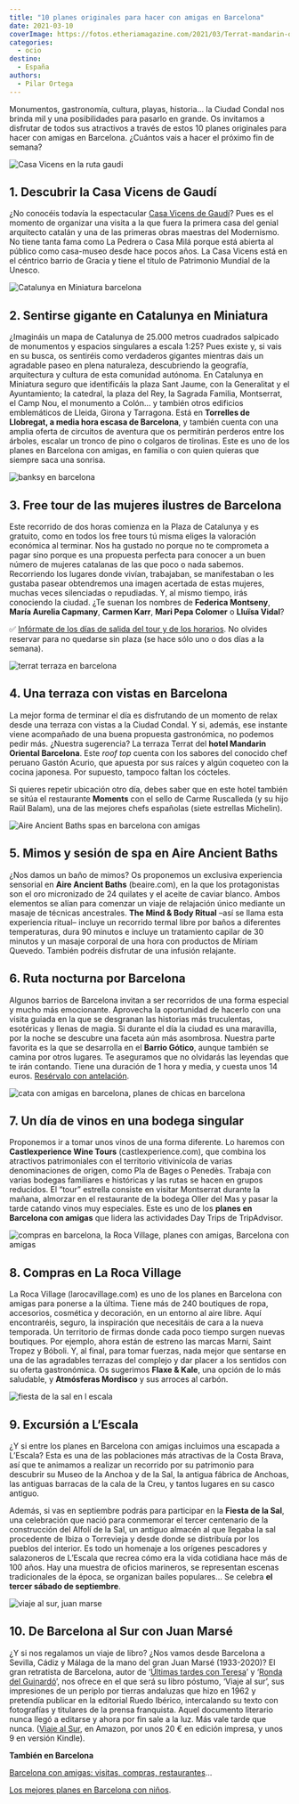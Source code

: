 ```yaml
---
title: "10 planes originales para hacer con amigas en Barcelona"
date: 2021-03-10
coverImage: https://fotos.etheriamagazine.com/2021/03/Terrat-mandarin-oriental-barcelona.jpg
categories: 
  - ocio
destino: 
  - España
authors: 
  - Pilar Ortega
---
```


Monumentos, gastronomía, cultura, playas, historia… la Ciudad Condal nos brinda mil y 
una posibilidades para pasarlo en grande. Os invitamos a disfrutar de todos sus 
atractivos a través de estos 10 planes originales para hacer con amigas en Barcelona. 
¿Cuántos vais a hacer el próximo fin de semana? 

![Casa Vicens en la ruta gaudi](https://fotos.etheriamagazine.com/2020/08/planes-barcelona-casa-vicens.jpg "Casa Vicens, diseñada por Gaudí (Barcelona). © David Cardelus/ Casa Vicens")

## 1\. Descubrir la Casa Vicens de Gaudí

¿No conocéis todavía la espectacular [Casa Vicens de Gaudí](http://www.casavicens.org)? 
Pues es el momento de organizar una visita a la que fuera la primera casa del genial 
arquitecto catalán y una de las primeras obras maestras del Modernismo. No tiene tanta 
fama como La Pedrera o Casa Milá porque está abierta al público como casa-museo desde 
hace pocos años. La Casa Vicens está en el céntrico barrio de Gracia y tiene el título 
de Patrimonio Mundial de la Unesco. 

![Catalunya en Miniatura barcelona](https://fotos.etheriamagazine.com/2020/08/planes-mujeres-barcelona-Catalunya-en-Miniatura.jpg "Catalunya en Miniatura.")

## 2\. Sentirse gigante en Catalunya en Miniatura

¿Imagináis un mapa de Catalunya de 25.000 metros cuadrados salpicado de monumentos y 
espacios singulares a escala 1:25? Pues existe y, si vais en su busca, os sentiréis como 
verdaderos gigantes mientras dais un agradable paseo en plena naturaleza, descubriendo 
la geografía, arquitectura y cultura de esta comunidad autónoma. En Catalunya en 
Miniatura seguro que identificáis la plaza Sant Jaume, con la Generalitat y el 
Ayuntamiento; la catedral, la plaza del Rey, la Sagrada Familia, Montserrat, el Camp 
Nou, el monumento a Colón… y también otros edificios emblemáticos de Lleida, Girona y 
Tarragona. Está en **Torrelles de Llobregat, a media hora escasa de Barcelona**, y 
también cuenta con una amplia oferta de circuitos de aventura que os permitirán perderos 
entre los árboles, escalar un tronco de pino o colgaros de tirolinas. Este es uno de los 
planes en Barcelona con amigas, en familia o con quien quieras que siempre saca una 
sonrisa. 

![banksy en barcelona](https://fotos.etheriamagazine.com/2020/08/planes-amigas-barna-mundo-de-Banksy.jpg "Exposición “The World of Banksy – The Inmersive Experience'.")

## 3\. Free tour de las mujeres ilustres de Barcelona

Este recorrido de dos horas comienza en la Plaza de Catalunya y es gratuito, como en 
todos los free tours tú misma eliges la valoración económica al terminar. Nos ha gustado 
no porque no te comprometa a pagar sino porque es una propuesta perfecta para conocer a 
un buen número de mujeres catalanas de las que poco o nada sabemos. Recorriendo los 
lugares donde vivían, trabajaban, se manifestaban o les gustaba pasear obtendremos una 
imagen acertada de estas mujeres, muchas veces silenciadas o repudiadas. Y, al mismo 
tiempo, irás conociendo la ciudad. ¿Te suenan los nombres de **Federica Montseny**, 
**María Aurelia Capmany**, **Carmen Karr**, **Mari Pepa Colomer** o **Lluïsa Vidal**? 

✅ [Infórmate de los días de salida del tour y de los 
horarios](https://www.civitatis.com/es/barcelona/free-tour-mujeres-barcelona/?aid=10211). 
No olvides reservar para no quedarse sin plaza (se hace sólo uno o dos días a la 
semana). 

![terrat terraza en barcelona](https://fotos.etheriamagazine.com/2021/03/Terrat-mandarin-oriental-barcelona.jpg "Terrat, una terraza con vistas en Barcelona. © Mandarin Oriental Barcelona")

## 4\. Una terraza con vistas en Barcelona

La mejor forma de terminar el día es disfrutando de un momento de relax desde una 
terraza con vistas a la Ciudad Condal. Y si, además, ese instante viene acompañado de 
una buena propuesta gastronómica, no podemos pedir más. ¿Nuestra sugerencia? La terraza 
Terrat del **hotel Mandarin Oriental Barcelona**. Este _roof top_ cuenta con los sabores 
del conocido chef peruano Gastón Acurio, que apuesta por sus raíces y algún coqueteo con 
la cocina japonesa. Por supuesto, tampoco faltan los cócteles. 

Si quieres repetir ubicación otro día, debes saber que en este hotel también se sitúa el 
restaurante **Moments** con el sello de Carme Ruscalleda (y su hijo Raül Balam), una de 
las mejores chefs españolas (siete estrellas Michelin). 

![Aire Ancient Baths spas en barcelona con amigas](https://fotos.etheriamagazine.com/2020/08/planes-amigas-barcelona-spa-ancient-bath.jpg "Aire Ancient Baths, un planazo con amigas en Barcelona.")

## 5\. Mimos y sesión de spa en Aire Ancient Baths

¿Nos damos un baño de mimos? Os proponemos un exclusiva experiencia sensorial en **Aire 
Ancient Baths** (beaire.com), en la que los protagonistas son el oro micronizado de 24 
quilates y el aceite de caviar blanco. Ambos elementos se alían para comenzar un viaje 
de relajación único mediante un masaje de técnicas ancestrales. **The Mind & Body 
Ritual** –así se llama esta experiencia ritual– incluye un recorrido termal libre por 
baños a diferentes temperaturas, dura 90 minutos e incluye un tratamiento capilar de 30 
minutos y un masaje corporal de una hora con productos de Míriam Quevedo. También 
podréis disfrutar de una infusión relajante. 

## 6\. Ruta nocturna por Barcelona

Algunos barrios de Barcelona invitan a ser recorridos de una forma especial y mucho más 
emocionante. Aprovecha la oportunidad de hacerlo con una visita guiada en la que se 
desgranan las historias más truculentas, esotéricas y llenas de magia. Si durante el día 
la ciudad es una maravilla, por la noche se descubre una faceta aún más asombrosa. 
Nuestra parte favorita es la que se desarrolla en el **Barrio Gótico**, aunque también 
se camina por otros lugares. Te aseguramos que no olvidarás las leyendas que te irán 
contando. Tiene una duración de 1 hora y media, y cuesta unos 14 euros. [Resérvalo con 
antelación](https://www.civitatis.com/es/barcelona/tour-misterios-leyendas-barcelona/?aid=10211). 

![cata con amigas en barcelona, planes de chicas en barcelona](https://fotos.etheriamagazine.com/2020/08/planes-barcelona-amigas-catas.jpg "Una excursión con cata de vinos garantiza una buena terapia de risas.")

## 7\. Un día de vinos en una bodega singular

Proponemos ir a tomar unos vinos de una forma diferente. Lo haremos con 
**Castlexperience Wine Tours** (castlexperience.com), que combina los atractivos 
patrimoniales con el territorio vitivinícola de varias denominaciones de origen, como 
Pla de Bages o Penedès. Trabaja con varias bodegas familiares e históricas y las rutas 
se hacen en grupos reducidos. El “tour” estrella consiste en visitar Montserrat durante 
la mañana, almorzar en el restaurante de la bodega Oller del Mas y pasar la tarde 
catando vinos muy especiales. Este es uno de los **planes en Barcelona con amigas** que 
lidera las actividades Day Trips de TripAdvisor. 

![compras en barcelona, la Roca Village, planes con amigas, Barcelona con amigas](https://fotos.etheriamagazine.com/2020/08/planes-barcelona-compras-La-Roca-Village.jpg "Compras en © La Roca Village.")

## 8\. Compras en La Roca Village

La Roca Village (larocavillage.com) es uno de los planes en Barcelona con amigas para 
ponerse a la última. Tiene más de 240 boutiques de ropa, accesorios, cosmética y 
decoración, en un entorno al aire libre. Aquí encontraréis, seguro, la inspiración que 
necesitáis de cara a la nueva temporada. Un territorio de firmas donde cada poco tiempo 
surgen nuevas boutiques. Por ejemplo, ahora están de estreno las marcas Marni, Saint 
Tropez y Bóboli. Y, al final, para tomar fuerzas, nada mejor que sentarse en una de las 
agradables terrazas del complejo y dar placer a los sentidos con su oferta gastronómica. 
Os sugerimos **Flaxe & Kale**, una opción de lo más saludable, y **Atmósferas Mordisco** 
y sus arroces al carbón. 

![fiesta de la sal en l escala](https://fotos.etheriamagazine.com/2020/08/planes-la-escala-Fiesta-de-la-Sal.jpg "Fiesta de la Sal, en L’Escala. © Rafa Pérez/ Arxiu Imatges PTCBG")

## 9\. Excursión a L’Escala

¿Y si entre los planes en Barcelona con amigas incluimos una escapada a L’Escala? Esta 
es una de las poblaciones más atractivas de la Costa Brava, así que te animamos a 
realizar un recorrido por su patrimonio para descubrir su Museo de la Anchoa y de la 
Sal, la antigua fábrica de Anchoas, las antiguas barracas de la cala de la Creu, y 
tantos lugares en su casco antiguo. 

Además, si vas en septiembre podrás para participar en la **Fiesta de la Sal**, una 
celebración que nació para conmemorar el tercer centenario de la construcción del Alfolí 
de la Sal, un antiguo almacén al que llegaba la sal procedente de Ibiza o Torrevieja y 
desde donde se distribuía por los pueblos del interior. Es todo un homenaje a los 
orígenes pescadores y salazoneros de L’Escala que recrea cómo era la vida cotidiana hace 
más de 100 años. Hay una muestra de oficios marineros, se representan escenas 
tradicionales de la época, se organizan bailes populares... Se celebra **el tercer 
sábado de septiembre**. 

![viaje al sur, juan marse](https://fotos.etheriamagazine.com/2020/08/viaje-al-sur-juan-marse.jpg "'Viaje al Sur', de Juan Marsé, editado por Lumen.")

## 10. De Barcelona al Sur con Juan Marsé

¿Y si nos regalamos un viaje de libro? ¿Nos vamos desde Barcelona a Sevilla, Cádiz y 
Málaga de la mano del gran Juan Marsé (1933-2020)? El gran retratista de Barcelona, 
autor de ‘[Últimas tardes con Teresa](https://amzn.to/31H4C5q)’ y ‘[Ronda del 
Guinardó](https://amzn.to/3gF988z)’, nos ofrece en el que será su libro póstumo, ‘Viaje 
al sur’, sus impresiones de un periplo por tierras andaluzas que hizo en 1962 y 
pretendía publicar en la editorial Ruedo Ibérico, intercalando su texto con fotografías 
y titulares de la prensa franquista. Aquel documento literario nunca llegó a editarse y 
ahora por fin sale a la luz. Más vale tarde que nunca. ([Viaje al 
Sur](https://amzn.to/34KrKSd), en Amazon, por unos 20 € en edición impresa, y unos 9 en 
versión Kindle). 

**También en Barcelona** 

[Barcelona con amigas: visitas, compras, 
restaurantes](https://etheriamagazine.com/2019/03/12/guia-que-ver-hacer-dormir-barcelona-con-amigas/)... 

[Los mejores planes en Barcelona con 
niños](https://etheriamagazine.com/2018/10/24/guia-de-viaje-de-barcelona-en-familia/).
